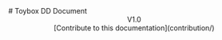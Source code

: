 <div style=“padding: 6em 0;”>
# Toybox DD Document 
</div>

<center>
V1.0<br>
[Contribute to this documentation](contribution/)
</center>


